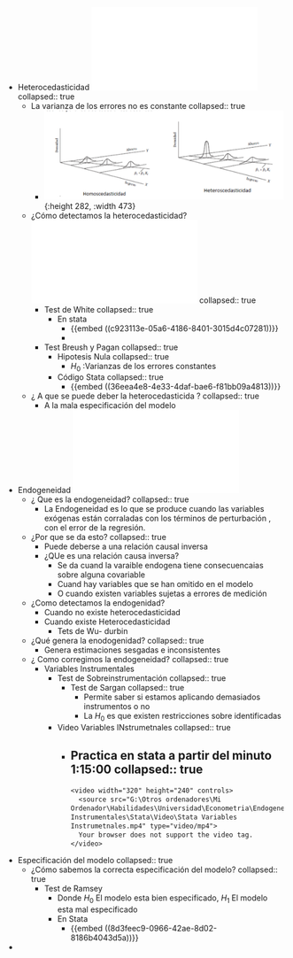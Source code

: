 - Heterocedasticidad ![📑](../assets/2.2_Expo-Test_Heterocedasticidad_1639186036848_0.pdf)
  collapsed:: true
	- La varianza de los errores no es constante
	  collapsed:: true
		- ![image.png](../assets/image_1639184149358_0.png){:height 282, :width 473}
	- ¿Cómo detectamos la heterocedasticidad? ![📑](../assets/2.2_Expo-Test_Heterocedasticidad_1639184490259_0.pdf)
	  collapsed:: true
		- Test de White
		  collapsed:: true
			- En stata
				- {{embed ((c923113e-05a6-4186-8401-3015d4c07281))}}
				-
		- Test Breush y Pagan
		  collapsed:: true
			- Hipotesis Nula
			  collapsed:: true
				- $H_0$ :Varianzas de los errores constantes
			- Código Stata
			  collapsed:: true
				- {{embed ((36eea4e8-4e33-4daf-bae6-f81bb09a4813))}}
	- ¿ A que se puede deber la heterocedasticida ?
	  collapsed:: true
		- A la mala especificación del modelo
- Endogeneidad ![📑](../assets/3.REGRESORES_ESTOCÁSTICOS_Y_VARIABLES_INSTRUMENTALES_1639185978975_0.pdf)
	- ¿ Que es la endogeneidad?
	  collapsed:: true
		- La Endogeneidad es lo que se produce cuando las variables exógenas están corraladas con los términos de perturbación , con el error de la regresión.
	- ¿Por que se da esto?
	  collapsed:: true
		- Puede deberse a una relación causal inversa
		- ¿QUe es una relación causa inversa?
			- Se da cuand la varaible endogena tiene consecuencaias sobre alguna covariable
			- Cuand hay variables que se han omitido en el modelo
			- O cuando existen variables sujetas a errores de medición
	- ¿Como detectamos la endogenidad?
		- Cuando no existe heterocedasticidad
		- Cuando existe Heterocedasticidad
			- Tets de Wu- durbin
	- ¿Qué genera la enodogenidad?
	  collapsed:: true
		- Genera estimaciones sesgadas e inconsistentes
	- ¿ Como corregimos la endogeneidad?
	  collapsed:: true
		- Variables Instrumentales
			- Test de Sobreinstrumentación
			  collapsed:: true
				- Test de Sargan 
				  collapsed:: true
					- Permite saber si estamos aplicando demasiados instrumentos o no
					- La $H_0$ es que existen restricciones sobre identificadas
			- Video Variables INstrumetnales
			  collapsed:: true
				- Practica en stata a partir del minuto 1:15:00
				  collapsed:: true
					-
					  <video width="320" height="240" controls>
					    <source src="G:\Otros ordenadores\Mi Ordenador\Habilidades\Universidad\Econometria\Endogeneidad\Variables Instrumentales\Stata\Video\Stata Variables Instrumetnales.mp4" type="video/mp4">
					    Your browser does not support the video tag.
					  </video>
- Especificación del modelo
  collapsed:: true
	- ¿Cómo sabemos la correcta especificación del modelo?
	  collapsed:: true
		- Test de Ramsey
			- Donde $H_0$ El modelo esta bien especificado, $H_1$ El modelo esta mal especificado
			- En Stata
				- {{embed ((8d3feec9-0966-42ae-8d02-8186b4043d5a))}}
-
